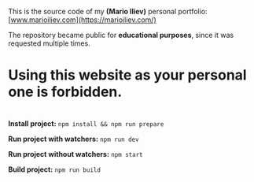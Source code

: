 This is the source code of my **(Mario Iliev)** personal portfolio: [www.marioiliev.com](https://marioiliev.com/)

The repository became public for **educational purposes**, since it was requested multiple times.

# Using this website as your personal one is forbidden.

#

**Install project:** `npm install && npm run prepare`

**Run project with watchers:** `npm run dev`

**Run project without watchers:** `npm start`

**Build project:** `npm run build`
